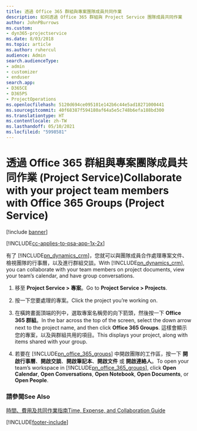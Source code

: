 ```yaml
---
title: 透過 Office 365 群組與專案團隊成員共同作業
description: 如何透過 Office 365 群組與 Project Service 團隊成員共同作業
author: JohnPBurrows
ms.custom:
- dyn365-projectservice
ms.date: 8/03/2018
ms.topic: article
ms.author: ruhercul
audience: Admin
search.audienceType:
- admin
- customizer
- enduser
search.app:
- D365CE
- D365PS
- ProjectOperations
ms.openlocfilehash: 5120d694ce095101e142b6c44e5ad18271000441
ms.sourcegitcommit: 40f68387f594180af64a5e5c748b6efa188bd300
ms.translationtype: HT
ms.contentlocale: zh-TW
ms.lasthandoff: 05/10/2021
ms.locfileid: "5998581"
---
```

# <a name="collaborate-with-your-project-team-members-with-office-365-groups-project-service"></a><span data-ttu-id="71a64-103">透過 Office 365 群組與專案團隊成員共同作業 (Project Service)</span><span class="sxs-lookup"><span data-stu-id="71a64-103">Collaborate with your project team members with Office 365 Groups (Project Service)</span></span>

[!include [banner](../includes/psa-now-project-operations.md)]

[!INCLUDE[cc-applies-to-psa-app-1x-2x](../includes/cc-applies-to-psa-app-1x-2x.md)]

<span data-ttu-id="71a64-104">有了 [!INCLUDE[pn_dynamics_crm](../includes/pn-dynamics-crm.md)]，您就可以與團隊成員合作處理專案文件、檢視團隊的行事曆，以及進行群組交談。</span><span class="sxs-lookup"><span data-stu-id="71a64-104">With [!INCLUDE[pn_dynamics_crm](../includes/pn-dynamics-crm.md)], you can collaborate with your team members on project documents, view your team’s calendar, and have group conversations.</span></span>  
  
1. <span data-ttu-id="71a64-105">移至 **Project Service > 專案**。</span><span class="sxs-lookup"><span data-stu-id="71a64-105">Go to **Project Service > Projects**.</span></span>  
  
2. <span data-ttu-id="71a64-106">按一下您要處理的專案。</span><span class="sxs-lookup"><span data-stu-id="71a64-106">Click the project you’re working on.</span></span>  
  
3. <span data-ttu-id="71a64-107">在橫跨畫面頂端的列中，選取專案名稱旁的向下箭頭，然後按一下 **Office 365 群組**。</span><span class="sxs-lookup"><span data-stu-id="71a64-107">In the bar across the top of the screen, select the down arrow next to the project name, and then click **Office 365 Groups**.</span></span> <span data-ttu-id="71a64-108">這樣會顯示您的專案，以及與群組共用的項目。</span><span class="sxs-lookup"><span data-stu-id="71a64-108">This displays your project, along with items shared with your group.</span></span>  
  
4. <span data-ttu-id="71a64-109">若要在 [!INCLUDE[pn_office_365_groups](../includes/pn-office-365-groups.md)] 中開啟團隊的工作區，按一下 **開啟行事曆**、**開啟交談**、**開啟筆記本**、**開啟文件** 或 **開啟連絡人**。</span><span class="sxs-lookup"><span data-stu-id="71a64-109">To open your team’s workspace in [!INCLUDE[pn_office_365_groups](../includes/pn-office-365-groups.md)], click **Open Calendar**, **Open Conversations**, **Open Notebook**, **Open Documents**, or **Open People**.</span></span>  
  
### <a name="see-also"></a><span data-ttu-id="71a64-110">請參閱</span><span class="sxs-lookup"><span data-stu-id="71a64-110">See Also</span></span>  
 [<span data-ttu-id="71a64-111">時間、費用及共同作業指南</span><span class="sxs-lookup"><span data-stu-id="71a64-111">Time, Expense, and Collaboration Guide</span></span>](../psa/time-expense-collaboration-guide.md)


[!INCLUDE[footer-include](../includes/footer-banner.md)]